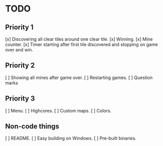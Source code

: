 # TODO

## Priority 1

[x] Discovering all clear tiles around one clear tile.
[x] Winning.
[x] Mine counter.
[x] Timer starting after first tile discovered and stopping on game over and win.

## Priority 2

[ ] Showing all mines after game over.
[ ] Restarting games.
[ ] Question marks

## Priority 3

[ ] Menu.
[ ] Highcores.
[ ] Custom maps.
[ ] Colors.

## Non-code things

[ ] README.
[ ] Easy building on Windows.
[ ] Pre-built binaries.
